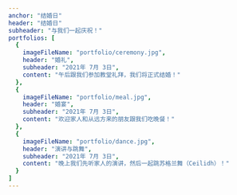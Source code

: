 ```yaml
---
anchor: "结婚日"
header: "结婚日"
subheader: "与我们一起庆祝！"
portfolios: [
  {
    imageFileName: "portfolio/ceremony.jpg",
    header: "婚礼",
    subheader: "2021年 7月 3日",
    content: "午后跟我们参加教堂礼拜，我们将正式结婚！"
  },
  {
    imageFileName: "portfolio/meal.jpg",
    header: "婚宴",
    subheader: "2021年 7月 3日",
    content: "欢迎家人和从远方来的朋友跟我们吃晚餐！"
  },
  {
    imageFileName: "portfolio/dance.jpg",
    header: "演讲与跳舞",
    subheader: "2021年 7月 3日",
    content: "晚上我们先听家人的演讲，然后一起跳苏格兰舞（Ceilidh）！"
  }
]
---
```


